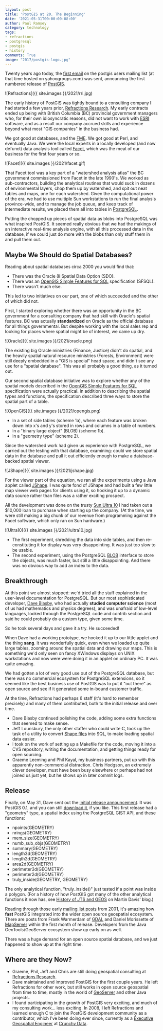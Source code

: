 ```yaml
---
layout: post
title: 'PostGIS at 20, The Beginning'
date: '2021-05-31T00:00:00-08:00'
author: Paul Ramsey
category: technology
tags:
- refractions
- postgresql
- postgis
- history
comments: True
image: "2017/postgis-logo.jpg"
---
```


Twenty years ago today, the [first email](https://lists.osgeo.org/pipermail/postgis-users/2001-May/000000.html) on the postgis users mailing list (at that time hosted on yahoogroups.com) was sent, announcing the first numbered release of [PostGIS](https://postgis.net).

![Refractions]({{ site.images }}/2021/rri.jpg)

The early history of PostGIS was tightly bound to a consulting company I had started a few years prior, [Refractions Research](https://web.archive.org/web/20010927072731/http://www.refractions.net/). My early contracts ended up being with British Columbia (BC) provincial government managers who, for their own idiosyncratic reasons, did not want to work with [ESRI](https://esri.com) software, and as a result our company accrued skills and experience beyond what most "GIS companies" in the business had. 

We got good at databases, and the [FME](http://www.safe.com). We got good at Perl, and eventually Java. We were the local experts in a locally developed (and now defunct) data analysis tool called [Facet](https://web.archive.org/web/20000610151220/http://www.facet.com/cfm/index.cfm), which was the meat of our business for the first four years or so. 

![Facet]({{ site.images }}/2021/facet.gif)

That Facet tool was a key part of a "watershed analysis atlas" the BC government commissioned from Facet in the late 1990's. We worked as sub-contractors, building the analytical routines that would suck in dozens of environmental layers, chop them up by watershed, and spit out neat tables and maps, one for each watershed. Given the computational power of the era, we had to use multiple Sun workstations to run the final analysis province-wide, and to manage the job queue, and keep track of intermediate results, we placed them all into tables in [PostgreSQL](http://postgresql.org).

Putting the chopped up pieces of spatial data as blobs into PostgreSQL was what inspired PostGIS. It seemed really obvious that we had the makings of an interactive real-time analysis engine, with all this processed data in the database, if we could just do more with the blobs than only stuff them in and pull them out.

## Maybe We Should do Spatial Databases?

Reading about spatial databases circa 2000 you would find that:

* There was the Oracle 8i Spatial Data Option (SDO).
* There was an [OpenGIS Simple Features for SQL](https://portal.ogc.org/files/?artifact_id=829) specification (SFSQL).
* There wasn't much else.

This led to two initiatives on our part, one of which succeeded and the other of which did not.

First, I started exploring whether there was an opportunity in the BC government for a consulting company that had skill with Oracle's spatial features. BC was actually **standardized** on Oracle as the official database for all things governmental. But despite working with the local sales rep and looking for places where spatial might be of interest, we came up dry. 

![Oracle]({{ site.images }}/2021/oracle.png)

The existing big Oracle ministries (Finance, Justice) didn't do spatial, and the heavily spatial natural resource ministries (Forests, Environment) were still deeply embedded in a "GIS is special" head space, and didn't see any use for a "spatial database". This was all probably a good thing, as it turned out.

Our second spatial database initiative was to explore whether any of the spatial models described in the [OpenGIS Simple Features for SQL](https://portal.ogc.org/files/?artifact_id=829) specification were actually practical. In addition to describing the spatial types and functions, the specification described three ways to store the spatial part of a table.

![OpenGIS]({{ site.images }}/2021/opengis.png)

* In a set of side tables (scheme 1a), where each feature was broken down into x's and y's stored in rows and columns in a table of numbers. 
* In a "binary large object" (BLOB) (scheme 1b).
* In a "geometry type" (scheme 2).

Since the watershed work had given us experience with PostgreSQL, we carried out the testing with that database, examining: could we store spatial data in the database and pull it out efficiently enough to make a database-backed spatial viewer.

![JShape]({{ site.images }}/2021/jshape.jpg)

For the viewer part of the equation, we ran all the experiments using a Java applet called [JShape](https://web.archive.org/web/20001110130900/http://www.jshape.com/index0.html). I was quite fond of JShape and had built a few little map viewer web pages for clients using it, so hooking it up to a dynamic data source rather than files was a rather exciting prospect.

All the development was done on the trusty [Sun Ultra 10](https://unixhq.com/systems/sun-ultra-10/) I had taken out a $10,000 loan to purchase when starting up the company. (At the time, we were still making a big chunk of our revenue from programming against the Facet software, which only ran on Sun hardware.)

![Ultra10]({{ site.images }}/2021/ultra10.jpg)

* The first experiment, shredding the data into side tables, and then re-constituting it for display was very disappointing.  It was just too slow to be usable.
* The second experiment, using the PostgreSQL [BLOB](https://www.postgresql.org/docs/current/largeobjects.html) interface to store the objects, was much faster, but still a little disappointing. And there was no obvious way to add an index to the data.

## Breakthrough

At this point we almost stopped: we'd tried all the stuff explained in the user-level documentation for PostgreSQL. But our most sophisticated developer, [Dave Blasby](https://github.com/dblasby), who had actually **studied computer science** (most of us had mathematics and physics degrees), and was unafraid of low-level languages, looked through the PostgreSQL code and contrib section and said he could probably do a custom type, given some time.

So he took several days and gave it a try. He succeeded!

When Dave had a working prototype, we hooked it up to our little applet and the thing **sang**. It was wonderfully quick, even when we loaded up quite large tables, zooming around the spatial data and drawing our maps. This is something we'd only seen on fancy XWindows displays on UNIX workstations and now were were doing it in an applet on ordinary PC. It was quite amazing.

We had gotten a lot of very good use out of the PostgreSQL database, but there was no commercial ecosystem for PostgreSQL extensions, so it seemed like the best business use of PostGIS was to put it "out there" as open source and see if it generated some in-bound customer traffic.

At the time, Refractions had perhaps 6 staff (it's hard to remember precisely) and many of them contributed, both to the initial release and over time.

* Dave Blasby continued polishing the code, adding some extra functions that seemed to make sense.
* Jeff Lounsbury, the only other staffer who could write C, took up the task of a utility to convert [Shape files](https://support.esri.com/en/white-paper/279) into SQL, to make loading spatial data easier.
* I took on the work of setting up a Makefile for the code, moving it into a CVS repository, writing the documentation, and getting things ready for open sourcing.
* Graeme Leeming and Phil Kayal, my business partners, put up with this apparently non-commercial distraction. Chris Hodgson, an extremely clever developer, must have been busy elsewhere or perhaps had not joined us just yet, but he shows up in later commit logs.

## Release

Finally, on May 31, Dave sent out the [initial release announcement](https://lists.osgeo.org/pipermail/postgis-users/2001-May/000000.html). It was PostGIS 0.1, and you can still [download it](http://download.osgeo.org/postgis/source/postgis-0.1.tar.gz), if you like. This first release had a "geometry" type, a spatial index using the PostgreSQL GIST API, and these functions:

* npoints(GEOMETRY)
* nrings(GEOMETRY)
* mem_size(GEOMETRY)
* numb_sub_objs(GEOMETRY)
* summary(GEOMETRY)
* length3d(GEOMETRY)
* length2d(GEOMETRY)
* area2d(GEOMETRY)
* perimeter3d(GEOMETRY)
* perimeter2d(GEOMETRY)
* truly_inside(GEOMETRY, GEOMETRY)

The only analytical function, "truly_inside()" just tested if a point was inside a polygon.  (For a history of how PostGIS got many of the other analytical functions it now has, see [History of JTS and GEOS](http://lin-ear-th-inking.blogspot.com/2007/06/history-of-jts-and-geos.html) on Martin Davis' blog.)

Reading through those early [mailing list posts](https://lists.osgeo.org/pipermail/postgis-users/) from 2001, it's amazing how **fast** PostGIS integrated into the wider open source geospatial ecosystem. There are posts from Frank Warmerdam of [GDAL](https://gdal.org) and Daniel Morissette of [MapServer](https://mapserver.org) within the first month of release. Developers from the Java GeoTools/GeoServer ecosystem show up early on as well. 

There was a huge demand for an open source spatial database, and we just happened to show up at the right time.

## Where are they Now?

* Graeme, Phil, Jeff and Chris are still doing geospatial consulting at [Refractions Research](http://refractions.net/).
* Dave maintained and improved PostGIS for the first couple years. He left Refractions for other work, but still works in open source geospatial from time to time, mostly in the world of [GeoServer](https://geoserver.org) and other Java projects.
* I found participating in the growth of PostGIS very exciting, and much of my consulting work... less exciting. In 2008, I left Refractions and learned enough C to join the PostGIS development community as a contributor, which I've been doing ever since, currently as a [Executive Geospatial Engineer](https://www.linkedin.com/in/paul-ramsey-717134/) at [Crunchy Data](https://www.crunchydata.com/).


